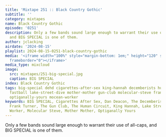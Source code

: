 ```yaml
---
title: 'Mixtape 251 :: Black Country Gothic'
subtitle: ''
category: mixtapes
name: Black Country Gothic
episode: '0251'
description: Only a few bands sound large enough to warrant their use of all-caps,
  and BIG SPECIAL is one of them.
author: jclacking
airdate: '2024-08-15'
playlist: 2024-08-15-0251-black-country-gothic
media: '<iframe width="100%" style="margin-bottom: 1em;" height="120" src="https://www.mixcloud.com/widget/iframe/?feed=%2Flouderthanwar%2Fthe-mixtape-251-black-country-gothic-2024-08-15%2F&hide_artwork=1&hide_cover=1&light=1"
  frameborder="0"></iframe>'
media_type: mixcloud
image:
  src: mixtapes/251-big-special.jpg
  caption: BIG SPECIAL
index: Black Country Gothic
tags: big-special dehd cigarettes-after-sex king-hannah decemberists human-circuit
  fastball lake-street-dive mother-mother gun-club molecular-steve frank-turner dan-deacon
  optiganally-yours mocean-worker
keywords: BIG SPECIAL, Cigarettes After Sex, Dan Deacon, The Decemberists, Dehd, Fastball,
  Frank Turner, The Gun Club, The Human Circuit, King Hannah, Lake Street Dive, Mocean
  Worker, Molecular Steve, Mother Mother, Optiganally Yours
---
```

Only a few bands sound large enough to warrant their use of all-caps, and BIG SPECIAL is one of them.
